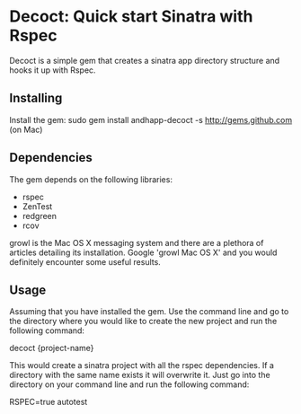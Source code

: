 Decoct: Quick start Sinatra with Rspec
=====================================

Decoct is a simple gem that creates a sinatra app directory structure and hooks it up with Rspec.

Installing
---------

Install the gem: sudo gem install andhapp-decoct -s http://gems.github.com (on Mac)

Dependencies
-----------

The gem depends on the following libraries:

* rspec
* ZenTest
* redgreen
* rcov

growl is the Mac OS X messaging system and there are a plethora of articles detailing its installation. Google 'growl Mac OS X' and you would definitely encounter some useful results.

Usage
----

Assuming that you have installed the gem. Use the command line and go to the directory where you would like to create
the new project and run the following command:

decoct {project-name}

This would create a sinatra project with all the rspec dependencies. If a directory with the same name exists it will 
overwrite it. Just go into the directory on your command line and run the following command:

RSPEC=true autotest